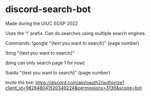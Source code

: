 # discord-search-bot
Made during the UIUC SOSP 2022

Uses the '!' prefix. Can do searches using multiple search engines.

Commands:
!google "{text you want to search}" {page number}

!bing "{text you want to search}" 

(bing can only search page 1 for now)

!baidu "{text you want to search}" {page number}


Invite the bot: https://discord.com/api/oauth2/authorize?client_id=982848041520349224&permissions=3136&scope=bot
